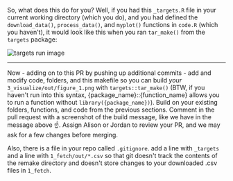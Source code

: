 
So, what does this do for you? Well, if you had this `_targets.R` file in your current working directory (which you do), and you had defined the `download_data()`, `process_data()`, and `myplot()` functions in `code.R` (which you haven't), it would look like this when you ran `tar_make()` from the `targets` package:

![targets run image](https://user-images.githubusercontent.com/2349007/82728127-16df4a00-9cb4-11ea-927a-a68a1d5dea00.png)

---
Now - adding on to this PR by pushing up additional commits - add and modify code, folders, and this makefile so you can build _your_ `3_visualize/out/figure_1.png` with `targets::tar_make()` (BTW, if you haven't run into this syntax, {package_name}::{function_name} allows you to run a function without `library({package_name})`). Build on your existing folders, functions, and code from the previous sections. Comment in the pull request with a screenshot of the build message, like we have in the message above :point_up:. Assign Alison or Jordan to review your PR, and we may ask for a few changes before merging. 

Also, there is a file in your repo called `.gitignore`. add a line with `_targets` and a line with `1_fetch/out/*.csv` so that git doesn't track the contents of the remake directory and doesn't store changes to your downloaded .csv files in `1_fetch`. 


